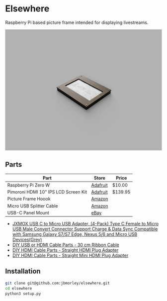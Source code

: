 # Elsewhere

Raspberry Pi based picture frame intended for displaying livestreams.

![Render](images/render.png)

## Parts

| **Part**                             | **Store**                                               | **Price** |
| ------------------------------------ | ------------------------------------------------------- | --------- |
| Raspberry Pi Zero W                  | [Adafruit](https://www.adafruit.com/product/3400)       | $10.00    |
| Pimoroni HDMI 10" IPS LCD Screen Kit | [Adafruit](https://www.adafruit.com/product/4337)       | $139.95   |
| Picture Frame Hoook                  | [Amazon](https://www.amazon.com/gp/product/B07GLCXVZZ/) |           |
| Micro USB Splitter Cable             | [Amazon](https://www.amazon.com/gp/product/B017OPOG58/) |           |
| USB-C Panel Mount                    | [eBay](https://www.ebay.com/itm/143134180140)           |           |


- [JXMOX USB C to Micro USB Adapter, (4-Pack) Type C Female to Micro USB Male Convert Connector Support Charge & Data Sync Compatible with Samsung Galaxy S7/S7 Edge, Nexus 5/6 and Micro USB Devices(Grey)](https://www.amazon.com/gp/product/B07GH5KJH2/)
- [DIY USB or HDMI Cable Parts - 30 cm Ribbon Cable](https://www.adafruit.com/product/3562)
- [DIY HDMI Cable Parts - Straight HDMI Plug Adapter](https://www.adafruit.com/product/3548)
- [DIY HDMI Cable Parts - Straight Mini HDMI Plug Adapter](https://www.adafruit.com/product/3552)

## Installation

```bash
git clone git@github.com:jbmorley/elsewhere.git
cd elsewhere
python3 setup.py
```

